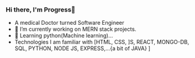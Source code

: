 ### Hi there, I'm Progress👋

- A medical Doctor turned Software Engineer 
- 🔭 I’m currently working on MERN stack projects.
- 🌱 Learning python(Machine learning)...
- Technologies I am familiar with [HTML, CSS, ]S, REACT, MONGO-DB, SQL, PYTHON, NODE JS, EXPRESS,...{a bit of JAVA} ]




<!--
**lilsaintdenzel/lilsaintdenzel** is a ✨ _special_ ✨ repository because its `README.md` (this file) appears on your GitHub profile.

Here are some ideas to get you started:

- 🔭 I’m currently working on mern stack proects ...
- 🌱 I’m currently learning reactnative and python(Machine learning)...
- 👯 I’m looking to collaborate on fullstack javascript projects, 
 am also open for job opportunities  ...

-->
